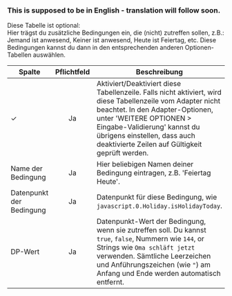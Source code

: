 ### This is supposed to be in English - translation will follow soon.
Diese Tabelle ist optional:
<br>Hier trägst du zusätzliche Bedingungen ein, die (nicht) zutreffen sollen, z.B.: Jemand ist anwesend, Keiner ist anwesend, Heute ist Feiertag, etc. Diese Bedingungen kannst du dann in den entsprechenden anderen Optionen-Tabellen auswählen.

| Spalte   |  Pflichtfeld |  Beschreibung |
|----------|:------------:|-------|
| ✓        |  Ja          | Aktiviert/Deaktiviert diese Tabellenzeile. Falls nicht aktiviert, wird diese Tabellenzeile vom Adapter nicht beachtet. In den Adapter-Optionen, unter 'WEITERE OPTIONEN > Eingabe-Validierung' kannst du übrigens einstellen, dass auch deaktivierte Zeilen auf Gültigkeit geprüft werden. |
| Name der Bedingung | Ja | Hier beliebigen Namen deiner Bedingung eintragen, z.B. 'Feiertag Heute'. |
| Datenpunkt der Bedingung | Ja | Datenpunkt für diese Bedingung, wie `javascript.0.Holiday.isHolidayToday`. |
| DP-Wert | Ja | Datenpunkt-Wert der Bedingung, wenn sie zutreffen soll. Du kannst `true`, `false`, Nummern wie `144`, or Strings wie `Oma schläft jetzt` verwenden. Sämtliche Leerzeichen und Anführungszeichen (wie `"`) am Anfang und Ende werden automatisch entfernt. |

